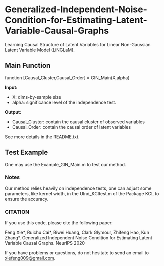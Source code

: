 # Generalized-Independent-Noise-Condition-for-Estimating-Latent-Variable-Causal-Graphs

Learning Causal Structure of Latent Variables for Linear Non-Gaussian Latent Variable Model (LiNGLaM).



## **Main Function**

function [Causal_Cluster,Causal_Order] = GIN_Main(X,alpha)

**Input:**

- X: dims-by-sample size
- alpha: significance level of the independence test.

**Output:**

- Causal_Cluster:     contain the causal cluster of observed variables
- Causal_Order:       contain the causal order of latent variables

See more details in the README.txt.

## Test Example

One may use the Example_GIN_Main.m to test our method.



### Notes

Our method relies heavily on independence tests, one can adjust some parameters, like kernel width, in the UInd_KCItest.m of the Package KCI, to ensure the accuracy.



### CITATION

If you use this code, please cite the following paper:

Feng Xie*, Ruichu Cai*, Biwei Huang, Clark Glymour, Zhifeng Hao, Kun Zhang*. Generalized Independent Noise Condition for Estimating Latent Variable Causal Graphs. NeurIPS 2020

If you have problems or questions, do not hesitate to send an email to xiefeng009@gmail.com.
